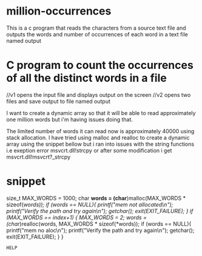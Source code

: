 # million-occurrences
This is a c program that reads the characters from a source text file and outputs the words and number of occurrences of each word in a text file named output

# C program to count the occurrences of all the distinct words in a file

//v1 opens the input file and displays output on the screen 
//v2 opens two files and save output to file named output

I want to create a dynamic array so that it will be able to read approximately one million words but i'm having issues doing that.

The limited number of words it can read now is approximately 40000 using stack allocation.
I have tried using malloc and realloc to create a dynamic array using the snippet bellow but i ran into issues with the string functions i.e 
exeption error
msvcrt.dll!strcpy or after some modification i get msvcrt.dll!msvcrt?_strcpy

# snippet
size_t MAX_WORDS = 1000;
    char **words = (char**)malloc(MAX_WORDS * sizeof(*words));
    if (words == NULL){
         printf("mem not allocated\n");
         printf("Verify the path and try again\n");
         getchar();
         exit(EXIT_FAILURE);
        }
    if (MAX_WORDS == index+1)
    {
        MAX_WORDS *= 2;
        words = (char**)realloc(words, MAX_WORDS * sizeof(*words));
        if (words == NULL){
         printf("mem no aloc\n");
         printf("Verify the path and try again\n");
         getchar();
         exit(EXIT_FAILURE);
        }
    }
    
    
    HELP
